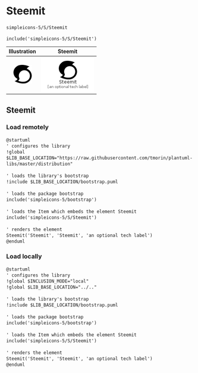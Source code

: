 # Steemit


```text
simpleicons-5/S/Steemit
```

```text
include('simpleicons-5/S/Steemit')
```



| Illustration | Steemit |
| :---: | :---: |
| ![illustration for Illustration](../../simpleicons-5/S/Steemit.png) | ![illustration for Steemit](../../simpleicons-5/S/Steemit.Local.png) |




## Steemit

### Load remotely
```plantuml
@startuml
' configures the library
!global $LIB_BASE_LOCATION="https://raw.githubusercontent.com/tmorin/plantuml-libs/master/distribution"

' loads the library's bootstrap
!include $LIB_BASE_LOCATION/bootstrap.puml

' loads the package bootstrap
include('simpleicons-5/bootstrap')

' loads the Item which embeds the element Steemit
include('simpleicons-5/S/Steemit')

' renders the element
Steemit('Steemit', 'Steemit', 'an optional tech label')
@enduml
```

### Load locally
```plantuml
@startuml
' configures the library
!global $INCLUSION_MODE="local"
!global $LIB_BASE_LOCATION="../.."

' loads the library's bootstrap
!include $LIB_BASE_LOCATION/bootstrap.puml

' loads the package bootstrap
include('simpleicons-5/bootstrap')

' loads the Item which embeds the element Steemit
include('simpleicons-5/S/Steemit')

' renders the element
Steemit('Steemit', 'Steemit', 'an optional tech label')
@enduml
```

